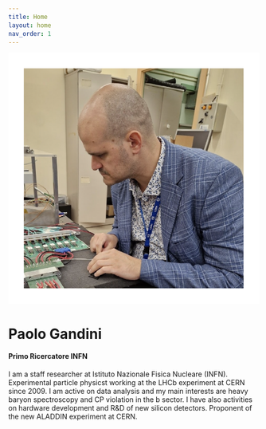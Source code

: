 ```yaml
---
title: Home
layout: home
nav_order: 1
---
```

![Profile Picture](assets/images/profile1.png)
# Paolo Gandini
#### Primo Ricercatore INFN

I am a staff researcher at Istituto Nazionale Fisica Nucleare (INFN).
Experimental particle physicst working at the LHCb experiment at CERN since 2009.
I am active on data analysis and my main interests are heavy baryon spectroscopy and CP violation in the b sector.
I have also activities on hardware development and R&D of new silicon detectors.
Proponent of the new ALADDIN experiment at CERN.
